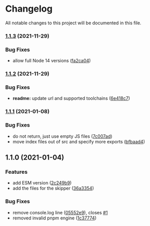 # Changelog

All notable changes to this project will be documented in this file.

### [1.1.3](https://github.com/favware/skip-dependency/compare/v1.1.2...v1.1.3) (2021-11-29)


### Bug Fixes

* allow full Node 14 versions ([fa2ca04](https://github.com/favware/skip-dependency/commit/fa2ca0424f4d1c1f659b1482e337d21d60b8f488))

### [1.1.2](https://github.com/favware/skip-dependency/compare/v1.1.1...v1.1.2) (2021-11-29)


### Bug Fixes

* **readme:** update url and supported toolchains ([6e418c7](https://github.com/favware/skip-dependency/commit/6e418c7936aef9b18368eee7a692a8b10e9d189a))

### [1.1.1](https://github.com/favware/skip-dependency/compare/v1.1.0...v1.1.1) (2021-01-08)


### Bug Fixes

* do not return, just use empty JS files ([7c007ad](https://github.com/favware/skip-dependency/commit/7c007ad1548bf0a5280135a744ee6b8996628ba5))
* move index files out of src and specify more exports ([bfbaad4](https://github.com/favware/skip-dependency/commit/bfbaad47be0520bc05c068ebc0209721aa5a13c5))

## 1.1.0 (2021-01-04)


### Features

* add ESM version ([2c249b9](https://github.com/favware/skip-dependency/commit/2c249b92343e9d3ed5512ed22894ed8d0048d921))
* add the files for the skipper ([36a3354](https://github.com/favware/skip-dependency/commit/36a33548e0af2023ee5363a22732a4bc34325865))


### Bug Fixes

* remove console.log line ([05552e9](https://github.com/favware/skip-dependency/commit/05552e9de73e9f109d03bf97094a7eb83e715996)), closes [#1](https://github.com/favware/skip-dependency/issues/1)
* removed invalid pnpm engine ([1c37774](https://github.com/favware/skip-dependency/commit/1c377743bd94aca18bf49201686b75fd75b5f53c))
